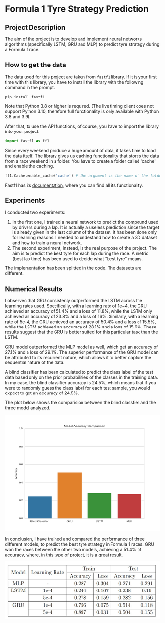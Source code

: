 # Formula 1 Tyre Strategy Prediction
 
## Project Description
The aim of the project is to develop and implement neural networks algorithms (specifically LSTM, GRU and MLP) to predict tyre strategy during a Formula 1 race.

## How to get the data
The data used for this project are taken from `fastf1` library. If it is your first time with this library, you have to install the library with the following command in the prompt. 
```shell
pip install fastf1
```
Note that Python 3.8 or higher is required. (The live timing client does not support Python 3.10, therefore full functionality is only available with Python 3.8 and 3.9).

After that, to use the API functions, of course, you have to import the library into your project.
```python
import fastf1 as ff1
```

Since every weekend produce a huge amount of data, it takes time to load the data itself. The library gives us caching functionality that stores the data from a race weekend in a folder.
You have to create a folder called 'cache' and enable the caching. 
```python
ff1.Cache.enable_cache('cache') # the argument is the name of the folder. Be careful at your folder path. 
```

Fastf1 has its [documentation](https://theoehrly.github.io/Fast-F1/), where you can find all its functionality. 
## Experiments
I conducted two experiments:

1. In the first one, I trained a neural network to predict the compound used by drivers during a lap. It is actually a useless prediction since the target is already given in the last column of the dataset. It has been done only for learning reasons. I needed to undestand how to create a 3D dataset and how to train a neural network.
2. The second experiment, instead, is the real purpose of the project. The aim is to predict the best tyre for each lap during the race. A metric (best lap time) has been used to decide what "best tyre" means. 

The implementation has been splitted in the code. The datasets are different.

## Numerical Results
I observec that GRU consistenly outperformed the LSTM across the learning rates used. Specifically, with a learning rate of 1e−4, the GRU achieved an accuracy of 51.4% and a loss of 11.8%, while the LSTM only achieved an accuracy of 23.8% and a loss of 16%. 
Similarly, with a learning rate of 5e-4, the GRU achieved an accuracy of 50.4% and a loss of 15.5%, while the LSTM achieved an accuracy of 28.1% and a loss of 15.6%. These results suggest that the GRU is better suited for this particular task than the LSTM.

GRU model outperformed the MLP model as well, which get an accuracy of 27.1% and a loss of 29.1%. The superior performance of the GRU model can be attributed to its recurrent nature, which allows it to better capture the sequential nature of the data. 

A blind classifier has been calculated to predict the class label of the test data based only on the prior probabilities of the classes in the training data. In my case, the blind classifier accuracy is 24.5%, which means that if you were to randomly guess the class label for each test sample, you would expect to get an accuracy of 24.5%. 

The plot below shows the comparision between the blind classfier and the three model analyzed.

![alt text](https://github.com/MaxRondelli/Formula-1-Tyre-Strategy-Prediction/blob/main/plots/Blind%20Classifier%20comparation.png?raw=true)

In conclusion, I have trained and compared the performance of three different models, to predict the best tyre strategy in Formula 1 races. GRU won the races between the other two models, achieving a 51.4% of accuracy, where, in this type of project, it is a great result. 

![alt text](https://github.com/MaxRondelli/Formula-1-Tyre-Strategy-Prediction/blob/main/plots/Accuracies_losses_models_table.jpg?raw=true)
